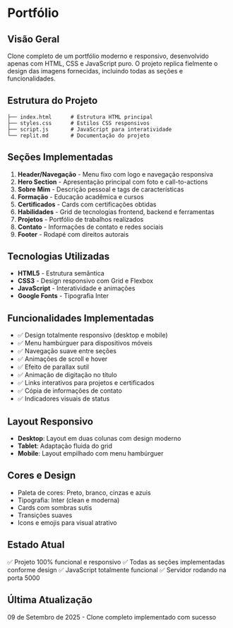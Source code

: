 # Portfólio 

## Visão Geral
Clone completo de um portfólio moderno e responsivo, desenvolvido apenas com HTML, CSS e JavaScript puro. O projeto replica fielmente o design das imagens fornecidas, incluindo todas as seções e funcionalidades.

## Estrutura do Projeto
```
├── index.html      # Estrutura HTML principal
├── styles.css      # Estilos CSS responsivos
├── script.js       # JavaScript para interatividade
└── replit.md       # Documentação do projeto
```

## Seções Implementadas
1. **Header/Navegação** - Menu fixo com logo e navegação responsiva
2. **Hero Section** - Apresentação principal com foto e call-to-actions
3. **Sobre Mim** - Descrição pessoal e tags de características
4. **Formação** - Educação acadêmica e cursos
5. **Certificados** - Cards com certificações obtidas
6. **Habilidades** - Grid de tecnologias frontend, backend e ferramentas
7. **Projetos** - Portfólio de trabalhos realizados
8. **Contato** - Informações de contato e redes sociais
9. **Footer** - Rodapé com direitos autorais

## Tecnologias Utilizadas
- **HTML5** - Estrutura semântica
- **CSS3** - Design responsivo com Grid e Flexbox
- **JavaScript** - Interatividade e animações
- **Google Fonts** - Tipografia Inter

## Funcionalidades Implementadas
- ✅ Design totalmente responsivo (desktop e mobile)
- ✅ Menu hambúrguer para dispositivos móveis
- ✅ Navegação suave entre seções
- ✅ Animações de scroll e hover
- ✅ Efeito de parallax sutil
- ✅ Animação de digitação no título
- ✅ Links interativos para projetos e certificados
- ✅ Cópia de informações de contato
- ✅ Indicadores visuais de status

## Layout Responsivo
- **Desktop**: Layout em duas colunas com design moderno
- **Tablet**: Adaptação fluida do grid
- **Mobile**: Layout empilhado com menu hambúrguer

## Cores e Design
- Paleta de cores: Preto, branco, cinzas e azuis
- Tipografia: Inter (clean e moderna)
- Cards com sombras sutis
- Transições suaves
- Icons e emojis para visual atrativo

## Estado Atual
✅ Projeto 100% funcional e responsivo
✅ Todas as seções implementadas conforme design
✅ JavaScript totalmente funcional
✅ Servidor rodando na porta 5000

## Última Atualização
09 de Setembro de 2025 - Clone completo implementado com sucesso
